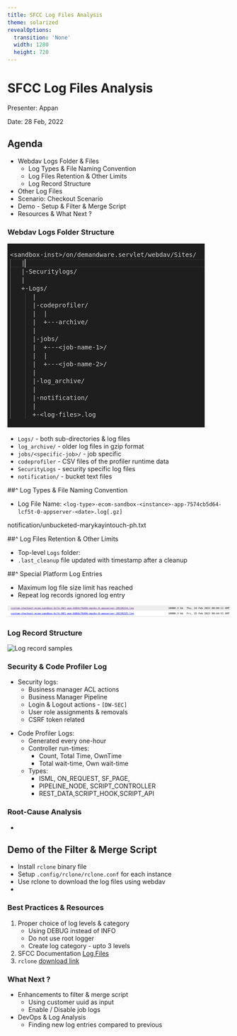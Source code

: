 ```yaml
---
title: SFCC Log Files Analysis
theme: solarized
revealOptions:
  transition: 'None'
  width: 1280
  height: 720
---
```


# SFCC Log Files Analysis

Presenter: Appan

Date: 28 Feb, 2022


## Agenda

* Webdav Logs Folder & Files
    * Log Types & File Naming Convention
    * Log Files Retention & Other Limits
    * Log Record Structure
* Other Log Files
* Scenario: Checkout Scenario
* Demo - Setup & Filter & Merge Script
* Resources & What Next ?


### Webdav Logs Folder Structure

<div class="twocolumn">

<div id="left">

![Webdav folders](imgs/webdav_logs_struct.png)

</div>

<div id="right" data-markdown>

* `Logs/` - both sub-directories & log files
* `log_archive/` - older log files in gzip format
* `jobs/<specific-job>/` - job specific 
* `codeprofiler` - CSV files of the profiler runtime data
* `SecurityLogs` - security specific log files
* `notification/` - bucket text files
</div>
</div>

##^ Log Types & File Naming Convention

* Log File Name: `<log-type>-ecom-sandbox-<instance>-app-7574cb5d64-lcf5t-0-appserver-<date>.log[.gz]`

notification/unbucketed-marykayintouch-ph.txt


##^ Log Files Retention & Other Limits

* Top-level `Logs` folder: 
* `.last_cleanup` file updated with timestamp after a cleanup

##^ Special Platform Log Entries

* Maximum log file size limit has reached
* Repeat log records ignored log entry

![Max log file size](imgs/log_file_max_size_sample.png)

### Log Record Structure

![Log record samples](imgs/log_rec_samples.png)

### Security & Code Profiler Log

<div id='left' data-markdown>

* Security logs:
    - Business manager ACL actions
    - Business Manager Pipeline
    - Login & Logout actions - `[DW-SEC]`
    - User role assignments & removals
    - CSRF token related

</div>
<div id="right" data-markdown>

* Code Profiler Logs:
    - Generated every one-hour
    - Controller run-times: 
       * Count, Total Time, OwnTime
       * Total wait-time, Own wait-time
    - Types: 
       * ISML, ON_REQUEST, SF_PAGE,
       * PIPELINE_NODE, SCRIPT_CONTROLLER
       * REST_DATA,SCRIPT_HOOK,SCRIPT_API

</div>

### Root-Cause Analysis

* 

## Demo of the Filter & Merge Script

* Install `rclone` binary file
* Setup `.config/rclone/rclone.conf` for each instance
* Use rclone to download the log files using webdav
* 


### Best Practices & Resources

1. Proper choice of log levels & category
    * Using DEBUG instead of INFO
    * Do not use root logger
    * Create log category - upto 3 levels
1. SFCC Documentation [Log Files](https://documentation.b2c.commercecloud.salesforce.com/DOC1/topic/com.demandware.dochelp/content/b2c_commerce/topics/site_development/b2c_log_files_overview.html)
1. `rclone` [download link](https://rclone.org/downloads/)

### What Next ?

* Enhancements to filter & merge script
    - Using customer uuid as input
    - Enable / Disable job logs
* DevOps & Log Analysis
    - Finding new log entries compared to previous